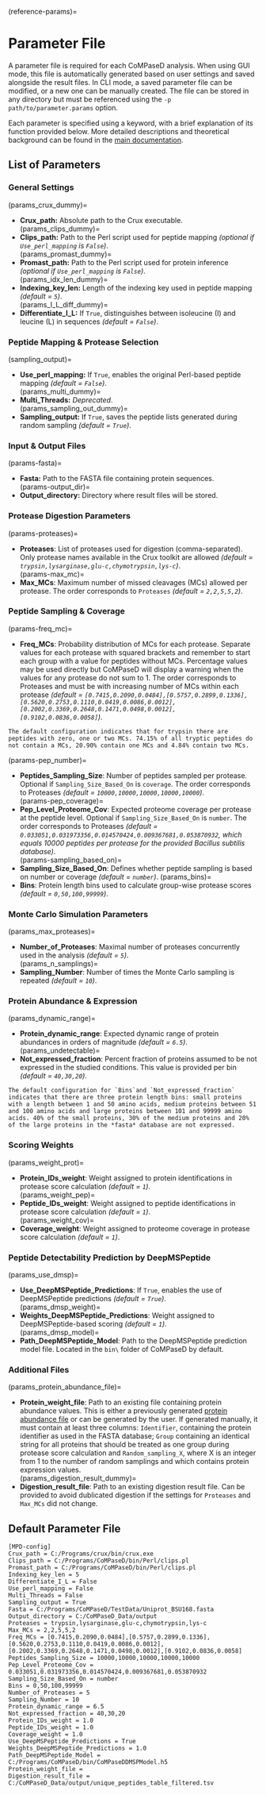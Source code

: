 (reference-params)=
# Parameter File  

A parameter file is required for each CoMPaseD analysis. When using GUI mode, this file is automatically generated based on user settings and saved alongside the result files. In CLI mode, a saved parameter file can be modified, or a new one can be manually created. The file can be stored in any directory but must be referenced using the `-p path/to/parameter.params` option.  

Each parameter is specified using a keyword, with a brief explanation of its function provided below. More detailed descriptions and theoretical background can be found in the [main documentation](documentation-head).  

## **List of Parameters**  

### **General Settings**
(params_crux_dummy)=  
- **Crux_path:** Absolute path to the Crux executable.  
(params_clips_dummy)=  
- **Clips_path:** Path to the Perl script used for peptide mapping *(optional if `Use_perl_mapping` is `False`)*.  
(params_promast_dummy)=  
- **Promast_path:** Path to the Perl script used for protein inference *(optional if `Use_perl_mapping` is `False`)*.  
(params_idx_len_dummy)=  
- **Indexing_key_len:** Length of the indexing key used in peptide mapping *(default = `5`)*.  
(params_I_L_diff_dummy)=  
- **Differentiate_I_L:** If `True`, distinguishes between isoleucine (I) and leucine (L) in sequences *(default = `False`)*.  

### **Peptide Mapping & Protease Selection**  
(sampling_output)=
- **Use_perl_mapping:** If `True`, enables the original Perl-based peptide mapping *(default = `False`)*.  
(params_multi_dummy)=  
- **Multi_Threads:** *Deprecated*.  
(params_sampling_out_dummy)=  
- **Sampling_output:** If `True`, saves the peptide lists generated during random sampling *(default = `True`)*.  
   

### **Input & Output Files**  
(params-fasta)=
- **Fasta:** Path to the FASTA file containing protein sequences.  
(params-output_dir)=
- **Output_directory:** Directory where result files will be stored.  

### **Protease Digestion Parameters**  
(params-proteases)=
- **Proteases**: List of proteases used for digestion (comma-separated). Only protease names available in the Crux toolkit are allowed *(default = `trypsin,lysarginase,glu-c,chymotrypsin,lys-c`)*.  
(params-max_mc)=
- **Max_MCs**: Maximum number of missed cleavages (MCs) allowed per protease. The order corresponds to `Proteases` *(default = `2,2,5,5,2`)*.  


### **Peptide Sampling & Coverage**  
(params-freq_mc)=  
- **Freq_MCs**: Probability distribution of MCs for each protease. Separate values for each protease with squared brackets and remember to start each group with a value for peptides without MCs. Percentage values may be used directly but CoMPaseD will display a warning when the values for any protease do not sum to 1. The order corresponds to Proteases and must be with increasing number of MCs within each protease *(default = `[0.7415,0.2090,0.0484],[0.5757,0.2899,0.1336],[0.5620,0.2753,0.1110,0.0419,0.0086,0.0012],[0.2002,0.3369,0.2648,0.1471,0.0498,0.0012],[0.9102,0.0836,0.0058]`)*.  

```{note} 
The default configuration indicates that for trypsin there are peptides with zero, one or two MCs. 74.15% of all tryptic peptides do not contain a MCs, 20.90% contain one MCs and 4.84% contain two MCs.  
```  

(params-pep_number)=  
- **Peptides_Sampling_Size**: Number of peptides sampled per protease. Optional if `Sampling_Size_Based_On` is `coverage`. The order corresponds to Proteases *(default = `10000,10000,10000,10000,10000`)*.  
(params-pep_coverage)=  
- **Pep_Level_Proteome_Cov**: Expected proteome coverage per protease at the peptide level. Optional if `Sampling_Size_Based_On` is `number`. The order corresponds to Proteases *(default = `0.033051,0.031973356,0.014570424,0.009367681,0.053870932`, which equals 10000 peptides per protease for the provided Bacillus subtilis database)*.  
(params-sampling_based_on)=  
- **Sampling_Size_Based_On**: Defines whether peptide sampling is based on number or coverage *(default = `number`)*. 
(params_bins)=  
- **Bins**: Protein length bins used to calculate group-wise protease scores *(default = `0,50,100,99999`)*.  

### **Monte Carlo Simulation Parameters**  
(params_max_proteases)=  
- **Number_of_Proteases**: Maximal number of proteases concurrently used in the analysis *(default = `5`)*.  
(params_n_samplings)=  
- **Sampling_Number**: Number of times the Monte Carlo sampling is repeated *(default = `10`)*.  

### **Protein Abundance & Expression**  
(params_dynamic_range)=  
- **Protein_dynamic_range**: Expected dynamic range of protein abundances in orders of magnitude *(default = `6.5`)*.  
(params_undetectable)=
- **Not_expressed_fraction**: Percent fraction of proteins assumed to be not expressed in the studied conditions. This value is provided per bin *(default = `40,30,20`)*.  

```{note} 
The default configuration for `Bins`and `Not_expressed_fraction` indicates that there are three protein length bins: small proteins with a length between 1 and 50 amino acids, medium proteins between 51 and 100 amino acids and large proteins between 101 and 99999 amino acids. 40% of the small proteins, 30% of the medium proteins and 20% of the large proteins in the *fasta* database are not expressed.  
```  

### **Scoring Weights**  
(params_weight_prot)=
- **Protein_IDs_weight**: Weight assigned to protein identifications in protease score calculation *(default = `1`)*.  
(params_weight_pep)=
- **Peptide_IDs_weight**: Weight assigned to peptide identifications in protease score calculation *(default = `1`)*.  
(params_weight_cov)=
- **Coverage_weight**: Weight assigned to proteome coverage in protease score calculation *(default = `1`)*.  

### **Peptide Detectability Prediction by DeepMSPeptide**  
(params_use_dmsp)=
- **Use_DeepMSPeptide_Predictions**: If `True`, enables the use of DeepMSPeptide predictions *(default = `True`)*.    
(params_dmsp_weight)=
- **Weights_DeepMSPeptide_Predictions**: Weight assigned to DeepMSPeptide-based scoring *(default = `1`)*.  
(params_dmsp_model)=
- **Path_DeepMSPeptide_Model**: Path to the DeepMSPeptide prediction model file. Located in the `bin\` folder of CoMPaseD by default.

### **Additional Files**  
(params_protein_abundance_file)=  
- **Protein_weight_file**: Path to an existing file containing protein abundance values. This is either a previously generated [protein abundance file](result-protein_abundance) or can be generated by the user. If generated manually, it must contain at least three columns: `Identifier`, containing the protein identifier as used in the FASTA database; `Group` containing an identical string for all proteins that should be treated as one group during protease score calculation and `Random_sampling_X`, where X is an integer from 1 to the number of random samplings and which contains protein expression values.  
(params_digestion_result_dummy)=  
- **Digestion_result_file**: Path to an existing digestion result file. Can be provided to avoid dublicated digestion if the settings for `Proteases` and `Max_MCs` did not change. 


## Default Parameter File  
```
[MPD-config]
Crux_path = C:/Programs/crux/bin/crux.exe
Clips_path = C:/Programs/CoMPaseD/bin/Perl/clips.pl
Promast_path = C:/Programs/CoMPaseD/bin/Perl/clips.pl
Indexing_key_len = 5
Differentiate_I_L = False
Use_perl_mapping = False
Multi_Threads = False
Sampling_output = True
Fasta = C:/Programs/CoMPaseD/TestData/Uniprot_BSU168.fasta
Output_directory = C:/CoMPaseD_Data/output
Proteases = trypsin,lysarginase,glu-c,chymotrypsin,lys-c
Max_MCs = 2,2,5,5,2
Freq_MCs = [0.7415,0.2090,0.0484],[0.5757,0.2899,0.1336],[0.5620,0.2753,0.1110,0.0419,0.0086,0.0012],[0.2002,0.3369,0.2648,0.1471,0.0498,0.0012],[0.9102,0.0836,0.0058]
Peptides_Sampling_Size = 10000,10000,10000,10000,10000
Pep_Level_Proteome_Cov = 0.033051,0.031973356,0.014570424,0.009367681,0.053870932
Sampling_Size_Based_On = number
Bins = 0,50,100,99999
Number_of_Proteases = 5
Sampling_Number = 10
Protein_dynamic_range = 6.5
Not_expressed_fraction = 40,30,20
Protein_IDs_weight = 1.0
Peptide_IDs_weight = 1.0
Coverage_weight = 1.0
Use_DeepMSPeptide_Predictions = True
Weights_DeepMSPeptide_Predictions = 1.0
Path_DeepMSPeptide_Model = C:/Programs/CoMPaseD/bin/CoMPaseDDMSPModel.h5
Protein_weight_file = 
Digestion_result_file = C:/CoMPaseD_Data/output/unique_peptides_table_filtered.tsv
```